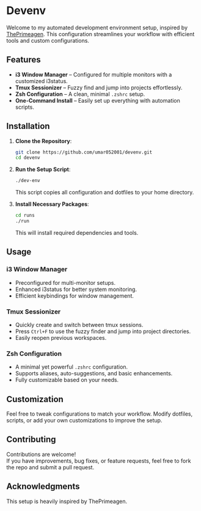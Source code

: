 
# Devenv 

Welcome to my automated development environment setup, inspired by [ThePrimeagen](https://github.com/ThePrimeagen). This configuration streamlines your workflow with efficient tools and custom configurations.

## Features

- **i3 Window Manager** – Configured for multiple monitors with a customized i3status.
- **Tmux Sessionizer** – Fuzzy find and jump into projects effortlessly.
- **Zsh Configuration** – A clean, minimal `.zshrc` setup.
- **One-Command Install** – Easily set up everything with automation scripts.

## Installation

1. **Clone the Repository**:
   ```bash
   git clone https://github.com/umar052001/devenv.git
   cd devenv
   ```

2. **Run the Setup Script**:
   ```bash
   ./dev-env
   ```
   This script copies all configuration and dotfiles to your home directory.

3. **Install Necessary Packages**:
   ```bash
   cd runs
   ./run
   ```
   This will install required dependencies and tools.

## Usage

### i3 Window Manager

- Preconfigured for multi-monitor setups.
- Enhanced i3status for better system monitoring.
- Efficient keybindings for window management.

### Tmux Sessionizer

- Quickly create and switch between tmux sessions.
- Press `Ctrl+F` to use the fuzzy finder and jump into project directories.
- Easily reopen previous workspaces.

### Zsh Configuration

- A minimal yet powerful `.zshrc` configuration.
- Supports aliases, auto-suggestions, and basic enhancements.
- Fully customizable based on your needs.

## Customization

Feel free to tweak configurations to match your workflow. Modify dotfiles, scripts, or add your own customizations to improve the setup.

## Contributing

Contributions are welcome!  
If you have improvements, bug fixes, or feature requests, feel free to fork the repo and submit a pull request.

## Acknowledgments

This setup is heavily inspired by ThePrimeagen.

